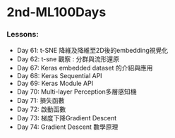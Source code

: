 # 2nd-ML100Days

### Lessons:

- Day 61: t-SNE 降維及降維至2D後的embedding視覺化
- Day 62: t-sne 觀察 : 分群與流形還原
- Day 67: Keras embedded dataset 的介紹與應用
- Day 68: Keras Sequential API
- Day 69: Keras Module API
- Day 70: Multi-layer Perception多層感知機
- Day 71: 損失函數
- Day 72: 啟動函數
- Day 73: 梯度下降Gradient Descent
- Day 74: Gradient Descent 數學原理

